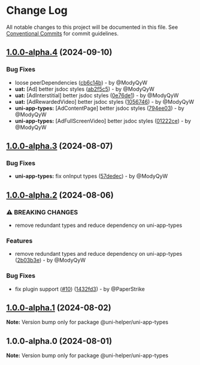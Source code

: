 # Change Log

All notable changes to this project will be documented in this file.
See [Conventional Commits](https://conventionalcommits.org) for commit guidelines.

## [1.0.0-alpha.4](https://github.com/uni-helper/uni-typed/compare/v1.0.0-alpha.3...v1.0.0-alpha.4) (2024-09-10)

### Bug Fixes

* loose peerDependencies ([cb6c14b](https://github.com/uni-helper/uni-typed/commit/cb6c14bbbf02e8bd408861e394ab2fd93697ee6b)) - by @ModyQyW
* **uat:** [Ad] better jsdoc styles ([ab2f5c5](https://github.com/uni-helper/uni-typed/commit/ab2f5c56d355c8bdfbc15bfbc131f60e995045eb)) - by @ModyQyW
* **uat:** [AdInterstitial] better jsdoc styles ([0e76de1](https://github.com/uni-helper/uni-typed/commit/0e76de15a0e363868780097866da5582d18d2777)) - by @ModyQyW
* **uat:** [AdRewardedVideo] better jsdoc styles ([1056746](https://github.com/uni-helper/uni-typed/commit/1056746924c60cca2dee02cb6d5fd1a70beb51d8)) - by @ModyQyW
* **uni-app-types:** [AdContentPage] better jsdoc styles ([794ee03](https://github.com/uni-helper/uni-typed/commit/794ee034e25a583d25297d68ce55a1543d847190)) - by @ModyQyW
* **uni-app-types:** [AdFullScreenVideo] better jsdoc styles ([01222ce](https://github.com/uni-helper/uni-typed/commit/01222ce2ce023858996675aeeebcd56200b8345d)) - by @ModyQyW

## [1.0.0-alpha.3](https://github.com/uni-helper/uni-typed/compare/v1.0.0-alpha.2...v1.0.0-alpha.3) (2024-08-07)

### Bug Fixes

* **uni-app-types:** fix onInput types ([57dedec](https://github.com/uni-helper/uni-typed/commit/57dedec513e43a1c807ef6badb00bea68a465b14)) - by @ModyQyW

## [1.0.0-alpha.2](https://github.com/uni-helper/uni-typed/compare/v1.0.0-alpha.1...v1.0.0-alpha.2) (2024-08-06)

### ⚠ BREAKING CHANGES

* remove redundant types and reduce dependency on uni-app-types

### Features

* remove redundant types and reduce dependency on uni-app-types ([2b03b3e](https://github.com/uni-helper/uni-typed/commit/2b03b3ee83fbb42614591ea8adca352ce18deda1)) - by @ModyQyW

### Bug Fixes

* fix plugin support ([#10](https://github.com/uni-helper/uni-typed/issues/10)) ([1432fd3](https://github.com/uni-helper/uni-typed/commit/1432fd3855382c0dfa623f056531a6c5b5eddc8c)) - by @PaperStrike

## [1.0.0-alpha.1](https://github.com/uni-helper/uni-typed/compare/v1.0.0-alpha.0...v1.0.0-alpha.1) (2024-08-02)

**Note:** Version bump only for package @uni-helper/uni-app-types

## 1.0.0-alpha.0 (2024-08-01)

**Note:** Version bump only for package @uni-helper/uni-app-types
